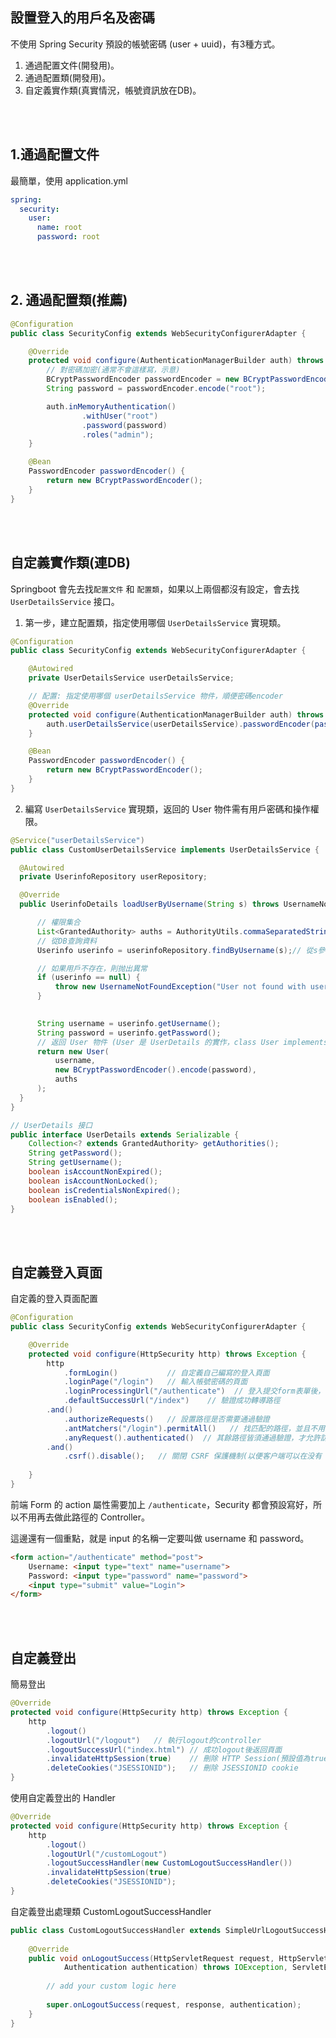 ## 設置登入的用戶名及密碼
不使用 Spring Security 預設的帳號密碼 (user + uuid)，有3種方式。
1. 通過配置文件(開發用)。
2. 通過配置類(開發用)。
3. 自定義實作類(真實情況，帳號資訊放在DB)。

<br/>

<br/>

## 1.通過配置文件
最簡單，使用 application.yml

```yml
spring:
  security:
    user: 
      name: root
      password: root
```

<br/>

<br/>

## 2. 通過配置類(推薦)

```java
@Configuration
public class SecurityConfig extends WebSecurityConfigurerAdapter {

    @Override
    protected void configure(AuthenticationManagerBuilder auth) throws Exception {
        // 對密碼加密(通常不會這樣寫，示意)
        BCryptPasswordEncoder passwordEncoder = new BCryptPasswordEncoder();
        String password = passwordEncoder.encode("root");

        auth.inMemoryAuthentication()
                .withUser("root")
                .password(password)
                .roles("admin");
    }

    @Bean
    PasswordEncoder passwordEncoder() {
        return new BCryptPasswordEncoder();
    }
}
```

<br/>

<br/>

## 自定義實作類(連DB)
Springboot 會先去找`配置文件` 和 `配置類`，如果以上兩個都沒有設定，會去找 `UserDetailsService` 接口。

1. 第一步，建立配置類，指定使用哪個 `UserDetailsService` 實現類。

  ```java
  @Configuration
  public class SecurityConfig extends WebSecurityConfigurerAdapter {

      @Autowired
      private UserDetailsService userDetailsService;

      // 配置: 指定使用哪個 userDetailsService 物件，順便密碼encoder
      @Override
      protected void configure(AuthenticationManagerBuilder auth) throws Exception {
          auth.userDetailsService(userDetailsService).passwordEncoder(passwordEncoder());
      }

      @Bean
      PasswordEncoder passwordEncoder() {
          return new BCryptPasswordEncoder();
      }
  }
  ```

2. 編寫 `UserDetailsService` 實現類，返回的 User 物件需有用戶密碼和操作權限。

  ```java
  @Service("userDetailsService")
  public class CustomUserDetailsService implements UserDetailsService {

    @Autowired
    private UserinfoRepository userRepository;

    @Override
    public UserinfoDetails loadUserByUsername(String s) throws UsernameNotFoundException {

        // 權限集合
        List<GrantedAuthority> auths = AuthorityUtils.commaSeparatedStringToAuthorityList("role");
        // 從DB查詢資料
        Userinfo userinfo = userinfoRepository.findByUsername(s);// 從s參數傳進username供查詢

        // 如果用戶不存在，則抛出異常
        if (userinfo == null) {
            throw new UsernameNotFoundException("User not found with username: " + s);
        }
        

        String username = userinfo.getUsername();
        String password = userinfo.getPassword();
        // 返回 User 物件 (User 是 UserDetails 的實作，class User implements UserDetails，這邊取名有點奇怪)
        return new User(
            username, 
            new BCryptPasswordEncoder().encode(password), 
            auths
        );
    }
  }
  ```


  ```java
  // UserDetails 接口
  public interface UserDetails extends Serializable {
      Collection<? extends GrantedAuthority> getAuthorities();
      String getPassword();
      String getUsername();
      boolean isAccountNonExpired();
      boolean isAccountNonLocked();
      boolean isCredentialsNonExpired();
      boolean isEnabled();
  }
  ```

  <br/>

  <br/>


## 自定義登入頁面
自定義的登入頁面配置
```java
@Configuration
public class SecurityConfig extends WebSecurityConfigurerAdapter {

    @Override
    protected void configure(HttpSecurity http) throws Exception {
        http
            .formLogin()           // 自定義自己編寫的登入頁面
            .loginPage("/login")   // 輸入帳號密碼的頁面
            .loginProcessingUrl("/authenticate")  // 登入提交form表單後，會將該request提交給此路徑
            .defaultSuccessUrl("/index")    // 驗證成功轉導路徑
        .and()
            .authorizeRequests()   // 設置路徑是否需要通過驗證
            .antMatchers("/login").permitAll()   // 找匹配的路徑，並且不用驗證就可以訪問
            .anyRequest().authenticated()  // 其餘路徑皆須通過驗證，才允許訪問
        .and()
            .csrf().disable();   // 關閉 CSRF 保護機制(以便客户端可以在没有 CSRF token的情况下向服務器發送 POST、PUT、DELETE)
        
    }
}
```

前端 Form 的 action 屬性需要加上 `/authenticate`，Security 都會預設寫好，所以不用再去做此路徑的 Controller。

這邊還有一個重點，就是 input 的名稱一定要叫做 username 和 password。

```html
<form action="/authenticate" method="post">
    Username: <input type="text" name="username">
    Password: <input type="password" name="password">
    <input type="submit" value="Login">
</form>
```

<br/>

<br/>

## 自定義登出
簡易登出
```java
@Override
protected void configure(HttpSecurity http) throws Exception {
    http
        .logout()
        .logoutUrl("/logout")   // 執行logout的controller
        .logoutSuccessUrl("index.html") // 成功logout後返回頁面
        .invalidateHttpSession(true)    // 刪除 HTTP Session(預設值為true，若使用false可能導致安全問題)
        .deleteCookies("JSESSIONID");   // 刪除 JSESSIONID cookie
}
```

使用自定義登出的 Handler
```java
@Override
protected void configure(HttpSecurity http) throws Exception {
    http
        .logout()
        .logoutUrl("/customLogout")
        .logoutSuccessHandler(new CustomLogoutSuccessHandler())
        .invalidateHttpSession(true)
        .deleteCookies("JSESSIONID");
}
```
自定義登出處理類 CustomLogoutSuccessHandler

```java
public class CustomLogoutSuccessHandler extends SimpleUrlLogoutSuccessHandler {
 
    @Override
    public void onLogoutSuccess(HttpServletRequest request, HttpServletResponse response,
            Authentication authentication) throws IOException, ServletException {
 
        // add your custom logic here
         
        super.onLogoutSuccess(request, response, authentication);
    }
}
```